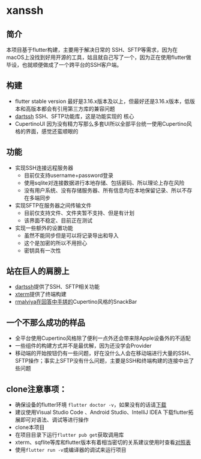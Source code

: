 # xanssh

## 简介

本项目基于flutter构建，主要用于解决日常的 SSH、SFTP等需求，因为在macOS上没找到好用开源的工具，姑且就自己写了一个，因为正在使用flutter做毕设，也就顺便做成了一个跨平台的SSH客户端。

## 构建

- flutter stable version 最好是3.16.x版本及以上，但最好还是3.16.x版本，低版本和高版本都会有引用第三方库的兼容问题
- [dartssh](https://pub.dev/packages/dartssh2) SSH、SFTP功能库，这是功能实现的 核心
- CupertinoUI 因为没有精力写那么多套UI所以全部平台统一使用Cupertino风格的界面，感觉还蛮顺眼的

## 功能
- 实现SSH连接远程服务器
  - 目前仅支持username+password登录
  - 使用sqlite对连接数据进行本地存储、包括密码、所以理论上存在风险
  - 没有用户系统、没有存储服务器、所有信息均在本地保留记录、所以不存在多端同步
- 实现SFTP在服务器之间传输文件
  - 目前仅支持文件、文件夹暂不支持、但是有计划
  - 该界面不稳定、目前正在测试
- 实现一些额外的设置功能
  - 虽然不能同步但是可以将记录导出和导入
  - 这个是加密的所以不用担心
  - 密钥具有一次性

## 站在巨人的肩膀上
- [dartssh](https://pub.dev/packages/dartssh2)提供了SSH、SFTP相关功能
- [xterm](https://pub.dev/packages/xterm)提供了终端构建
- [rmalviya在回答中手搓的](https://stackoverflow.com/questions/55382651/use-snackbar-with-cupertinopagescaffold)Cupertino风格的SnackBar

## 一个不那么成功的样品
- 全平台使用Cupertino风格除了便利一点外还会带来除Apple设备外的不适配
- 一些组件的构建方式并不是最优解，因为还没学会Provider
- 移动端的开始按钮仍有一些问题，好在没什么人会在移动端进行大量的SSH、SFTP操作；事实上SFTP没有什么问题，主要是SSH和终端构建的连接中出了些问题

## clone注意事项：
- 确保设备的flutter环境 `flutter doctor -v`，如果没有的话请[下载](https://docs.flutter.dev/get-started/install)
- 建议使用Visual Studio Code 、Android Studio、IntelliJ IDEA 下载flutter拓展即可对语法、调试等进行操作
- clone本项目
- 在项目目录下运行`flutter pub get`获取调用库
- xterm、sqflite等库和flutter版本有着相当密切的关系建议使用时查看[对照表](https://pub.dev/packages/xterm/versions)
- 使用`flutter run -v`或编译器的调试来运行项目
